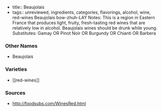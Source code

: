 - title:: Beaujolais
- tags:: unreviewed, ingredients, categories, flavorings, alcohol, wine, red-wines
Beaujolais bow-zhuh-LAY Notes: This is a region in Eastern France that produces light, fruity, fresh-tasting red wines that are relatively low in alcohol. Beaujolais wines should be drunk while young. Substitutes: Gamay OR Pinot Noir OR Burgundy OR Chianti OR Barbera

### Other Names

* Beaujolais

### Varieties

* [[red-wines]]

### Sources
* http://foodsubs.com/WinesRed.html
